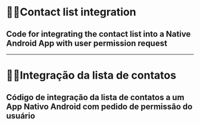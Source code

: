 # 📱📓Contact list integration
## Code for integrating the contact list into a Native Android App with user permission request
---
# 📱📓Integração da lista de contatos
## Código de integração da lista de contatos a um App Nativo Android com pedido de permissão do usuário
